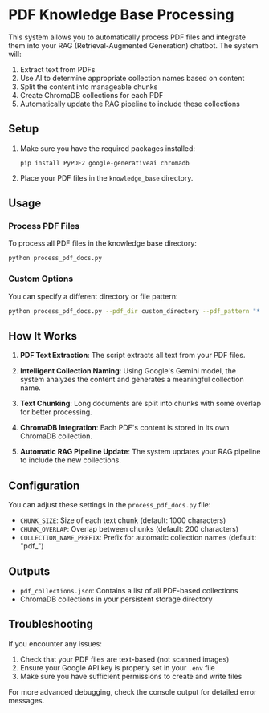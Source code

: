 # PDF Knowledge Base Processing

This system allows you to automatically process PDF files and integrate them into your RAG (Retrieval-Augmented Generation) chatbot. The system will:

1. Extract text from PDFs
2. Use AI to determine appropriate collection names based on content
3. Split the content into manageable chunks
4. Create ChromaDB collections for each PDF
5. Automatically update the RAG pipeline to include these collections

## Setup

1. Make sure you have the required packages installed:

   ```
   pip install PyPDF2 google-generativeai chromadb
   ```

2. Place your PDF files in the `knowledge_base` directory.

## Usage

### Process PDF Files

To process all PDF files in the knowledge base directory:

```bash
python process_pdf_docs.py
```

### Custom Options

You can specify a different directory or file pattern:

```bash
python process_pdf_docs.py --pdf_dir custom_directory --pdf_pattern "*.pdf"
```

## How It Works

1. **PDF Text Extraction**: The script extracts all text from your PDF files.

2. **Intelligent Collection Naming**: Using Google's Gemini model, the system analyzes the content and generates a meaningful collection name.

3. **Text Chunking**: Long documents are split into chunks with some overlap for better processing.

4. **ChromaDB Integration**: Each PDF's content is stored in its own ChromaDB collection.

5. **Automatic RAG Pipeline Update**: The system updates your RAG pipeline to include the new collections.

## Configuration

You can adjust these settings in the `process_pdf_docs.py` file:

- `CHUNK_SIZE`: Size of each text chunk (default: 1000 characters)
- `CHUNK_OVERLAP`: Overlap between chunks (default: 200 characters)
- `COLLECTION_NAME_PREFIX`: Prefix for automatic collection names (default: "pdf\_")

## Outputs

- `pdf_collections.json`: Contains a list of all PDF-based collections
- ChromaDB collections in your persistent storage directory

## Troubleshooting

If you encounter any issues:

1. Check that your PDF files are text-based (not scanned images)
2. Ensure your Google API key is properly set in your `.env` file
3. Make sure you have sufficient permissions to create and write files

For more advanced debugging, check the console output for detailed error messages.
